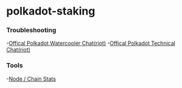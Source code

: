 # polkadot-staking

### Troubleshooting
-[Offical Polkadot Watercooler Chat(riot)](https://riot.im/app/#/room/#polkadot-watercooler:matrix.org)
-[Offical Polkadot Technical Chat(riot)](https://riot.im/app/#/room/#polkadot-technical:matrix.org)

### Tools
-[Node / Chain Stats](https://telemetry.polkadot.io/)
